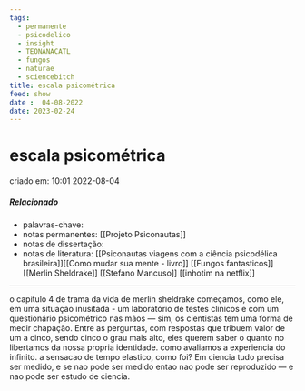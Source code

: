 ```yaml
---
tags:
  - permanente
  - psicodelico
  - insight
  - TEONANACATL
  - fungos
  - naturae
  - sciencebitch
title: escala psicométrica
feed: show
date :  04-08-2022
date: 2023-02-24
---
```

# escala psicométrica
criado em: 10:01 2022-08-04

##### Relacionado
- palavras-chave: 
- notas permanentes: [[Projeto Psiconautas]] 
- notas de dissertação:
- notas de literatura: [[Psiconautas viagens com a ciência psicodélica brasileira]][[Como mudar sua mente - livro]] [[Fungos fantasticos]] [[Merlin Sheldrake]] [[Stefano Mancuso]]
[[inhotim na netflix]]
---
o capitulo 4 de trama da vida de merlin sheldrake começamos, como ele, em uma situação inusitada - um laboratório de testes clinicos e com um questionário psicométrico nas mãos — sim, os cientistas tem uma forma de medir chapação. Entre as perguntas, com respostas que tribuem valor de um a cinco, sendo cinco o grau mais alto, eles querem saber o quanto no libertamos da nossa propria identidade. como avaliamos a experiencia do infinito. a sensacao de tempo elastico, como foi?
Em ciencia tudo precisa ser medido, e se nao pode ser medido entao nao pode ser reproduzido — e nao pode ser estudo de ciencia.